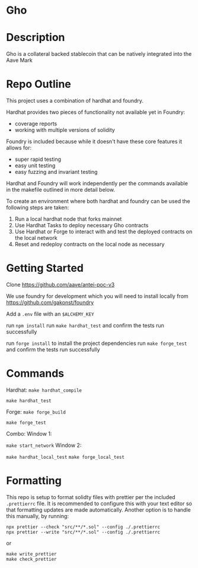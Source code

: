 # Gho

# Description
Gho is a collateral backed stablecoin that can be natively integrated into the Aave Mark

# Repo Outline
This project uses a combination of hardhat and foundry.

Hardhat provides two pieces of functionality not available yet in Foundry:
- coverage reports
- working with multiple versions of solidity

Foundry is included because while it doesn't have these core features it allows for:
- super rapid testing
- easy unit testing
- easy fuzzing and invariant testing

Hardhat and Foundry will work independently per the commands available in the makefile outlined in more detail below.

To create an environment where both hardhat and foundry can be used the following steps are taken:
1. Run a local hardhat node that forks mainnet
2. Use Hardhat Tasks to deploy necessary Gho contracts
3. Use Hardhat or Forge to interact with and test the deployed contracts on the local network
4. Reset and redeploy contracts on the local node as necessary

# Getting Started

Clone https://github.com/aave/antei-poc-v3

We use foundry for development which you will need to install locally from https://github.com/gakonst/foundry

Add a `.env` file with an `$ALCHEMY_KEY`

run `npm install`
run `make hardhat_test` and confirm the tests run successfully

run `forge install` to install the project dependencies
run `make forge_test` and confirm the tests run successfully

# Commands

Hardhat:
`make hardhat_compile`

`make hardhat_test`

Forge:
`make forge_build`

`make forge_test`

Combo:
Window 1:

`make start_network`
Window 2: 

`make hardhat_local_test`
`make forge_local_test`

# Formatting

This repo is setup to format solidty files with prettier per the included `.prettierrc` file. It is recommended to configure this with your text editor so that formatting updates are made automatically. Another option is to handle this manually, by running:

```
npx prettier --check "src/**/*.sol" --config ./.prettierrc
npx prettier --write "src/**/*.sol" --config ./.prettierrc
```
or
```
make write_prettier
make check_prettier
```